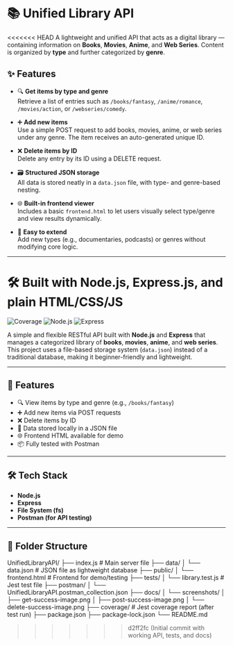 # 📚 Unified Library API

<<<<<<< HEAD
A lightweight and unified API that acts as a digital library — containing information on **Books**, **Movies**, **Anime**, and **Web Series**. Content is organized by **type** and further categorized by **genre**.

## ✨ Features

- 🔍 **Get items by type and genre**  
  Retrieve a list of entries such as `/books/fantasy`, `/anime/romance`, `/movies/action`, or `/webseries/comedy`.

- ➕ **Add new items**  
  Use a simple POST request to add books, movies, anime, or web series under any genre. The item receives an auto-generated unique ID.

- ❌ **Delete items by ID**  
  Delete any entry by its ID using a DELETE request.

- 🗃️ **Structured JSON storage**  
  All data is stored neatly in a `data.json` file, with type- and genre-based nesting.

- 🌐 **Built-in frontend viewer**  
  Includes a basic `frontend.html` to let users visually select type/genre and view results dynamically.

- 🧩 **Easy to extend**  
  Add new types (e.g., documentaries, podcasts) or genres without modifying core logic.

---

🛠 Built with **Node.js**, **Express.js**, and plain **HTML/CSS/JS**
=======
![Coverage](https://img.shields.io/badge/coverage-80.32%25-yellowgreen)
![Node.js](https://img.shields.io/badge/node-v18.0.0-brightgreen)
![Express](https://img.shields.io/badge/express-v5.1.0-blue)

A simple and flexible RESTful API built with **Node.js** and **Express** that manages a categorized library of **books**, **movies**, **anime**, and **web series**. This project uses a file-based storage system (`data.json`) instead of a traditional database, making it beginner-friendly and lightweight.

---

## 🚀 Features

- 🔍 View items by type and genre (e.g., `/books/fantasy`)
- ➕ Add new items via POST requests
- ❌ Delete items by ID
- 💾 Data stored locally in a JSON file
- 🌐 Frontend HTML available for demo
- 📦 Fully tested with Postman

---

## 🛠 Tech Stack

- **Node.js**
- **Express**
- **File System (fs)**
- **Postman (for API testing)**

---

## 📁 Folder Structure

UnifiedLibraryAPI/
├── index.js # Main server file
├── data/
│ └── data.json # JSON file as lightweight database
├── public/
│ └── frontend.html # Frontend for demo/testing
├── tests/
│ └── library.test.js # Jest test file
├── postman/
│ └── UnifiedLibraryAPI.postman_collection.json
├── docs/
│ └── screenshots/
│ ├── get-success-image.png
│ ├── post-success-image.png
│ └── delete-success-image.png
├── coverage/ # Jest coverage report (after test run)
├── package.json
├── package-lock.json
└── README.md
>>>>>>> d2ff2fc (Initial commit with working API, tests, and docs)
